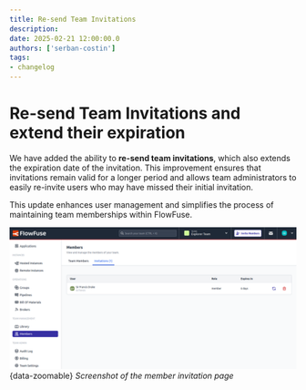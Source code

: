 ```yaml
---
title: Re-send Team Invitations
description:
date: 2025-02-21 12:00:00.0
authors: ['serban-costin']
tags:
- changelog
---
```


# Re-send Team Invitations and extend their expiration

We have added the ability to **re-send team invitations**, which also extends the expiration date of the invitation. This improvement ensures that invitations remain valid for a longer period and allows team administrators to easily re-invite users who may have missed their initial invitation.

This update enhances user management and simplifies the process of maintaining team memberships within FlowFuse.

![Screenshot of the member invitation page](./images/resend-invitation.png){data-zoomable}
_Screenshot of the member invitation page_
